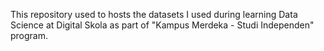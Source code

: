This repository used to hosts the datasets I used during learning Data Science at Digital Skola as part of "Kampus Merdeka - Studi Independen" program.
